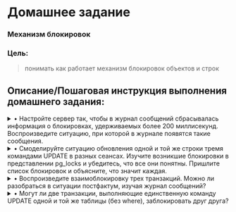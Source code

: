 # **Домашнее задание**

### Механизм блокировок
### Цель:
  
> понимать как работает механизм блокировок объектов и строк

## **Описание/Пошаговая инструкция выполнения домашнего задания:**

<details><summary>• Настройте сервер так, чтобы в журнал сообщений сбрасывалась информация о блокировках, удерживаемых более 200 миллисекунд. Воспроизведите ситуацию, при которой в журнале появятся такие сообщения.</summary>

```shell
demo=# SHOW log_lock_waits;         #логирование блокировок по тайм-ауту отключено
 log_lock_waits
----------------
 off
(1 row)
  
demo=# SHOW deadlock_timeout;       #по-умолчание в лог идут блокировки "висящие" более 1сек.
 deadlock_timeout
------------------
 1s
(1 row)

demo=# ALTER SYSTEM SET log_lock_waits = on;      #в настройках указываю активацию логирования блокировок
ALTER SYSTEM
demo=# SELECT pg_reload_conf();                   #применяю изменённую конфигурацию
 pg_reload_conf
----------------
 t
(1 row)

demo=# SHOW log_lock_waits;                       #проверяю применение изменённых настроек
 log_lock_waits
----------------
 on
(1 row)

demo=#  ALTER SYSTEM SET deadlock_timeout = 200;        #измению тайм-аут по истечении которого будут логироваться блокировки
ALTER SYSTEM
demo=# SELECT pg_reload_conf();                         #применяю изменённую конфигурацию
 pg_reload_conf
----------------
 t
(1 row)

demo=# SHOW deadlock_timeout;                            #проверяю применение изменённых настроек
 deadlock_timeout
------------------
 200ms
(1 row)

demo=#


```
</details>

<details><summary>• Смоделируйте ситуацию обновления одной и той же строки тремя командами UPDATE в разных сеансах. Изучите возникшие блокировки в представлении pg_locks и убедитесь, что все они понятны. Пришлите список блокировок и объясните, что значит каждая.</summary>

```shell

```
</details>

<details><summary>• Воспроизведите взаимоблокировку трех транзакций. Можно ли разобраться в ситуации постфактум, изучая журнал сообщений?</summary>

```shell

```
</details>

<details><summary>• Могут ли две транзакции, выполняющие единственную команду UPDATE одной и той же таблицы (без where), заблокировать друг друга?</summary>

```shell

```
</details>
